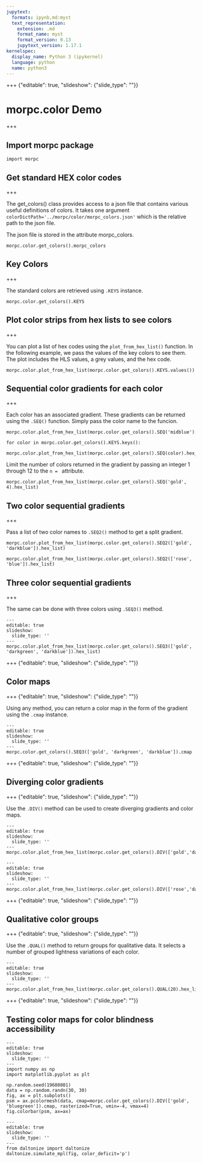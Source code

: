 ```yaml
---
jupytext:
  formats: ipynb,md:myst
  text_representation:
    extension: .md
    format_name: myst
    format_version: 0.13
    jupytext_version: 1.17.1
kernelspec:
  display_name: Python 3 (ipykernel)
  language: python
  name: python3
---
```


+++ {"editable": true, "slideshow": {"slide_type": ""}}

# morpc.color Demo

+++

## Import morpc package

```{code-cell} ipython3
import morpc
```

## Get standard HEX color codes

+++

The get_colors() class provides access to a json file that contains various useful definitions of colors. It takes one argument `colorDictPath='../morpc/color/morpc_colors.json'` which is the relative path to the json file. 

The json file is stored in the attribute morpc_colors.

```{code-cell} ipython3
morpc.color.get_colors().morpc_colors
```

## Key Colors

+++

The standard colors are retrieved using `.KEYS` instance.

```{code-cell} ipython3
morpc.color.get_colors().KEYS
```

## Plot color strips from hex lists to see colors

+++

You can plot a list of hex codes using the `plot_from_hex_list()` function. In the following example, we pass the values of the key colors to see them. The plot includes the HLS values, a grey values, and the hex code.

```{code-cell} ipython3
morpc.color.plot_from_hex_list(morpc.color.get_colors().KEYS.values())
```

## Sequential color gradients for each color

+++

Each color has an associated gradient. These gradients can be returned using the `.SEQ()` function. Simply pass the color name to the funcion.

```{code-cell} ipython3
morpc.color.plot_from_hex_list(morpc.color.get_colors().SEQ('midblue').hex_list)
```

```{code-cell} ipython3
for color in morpc.color.get_colors().KEYS.keys():
    morpc.color.plot_from_hex_list(morpc.color.get_colors().SEQ(color).hex_list)
```

Limit the number of colors returned in the gradient by passing an integer 1 through 12 to the `n = ` attribute.

```{code-cell} ipython3
morpc.color.plot_from_hex_list(morpc.color.get_colors().SEQ('gold', 4).hex_list)
```

## Two color sequential gradients

+++

Pass a list of two color names to `.SEQ2()` method to get a split gradient.

```{code-cell} ipython3
morpc.color.plot_from_hex_list(morpc.color.get_colors().SEQ2(['gold', 'darkblue']).hex_list)
```

```{code-cell} ipython3
morpc.color.plot_from_hex_list(morpc.color.get_colors().SEQ2(['rose', 'blue']).hex_list)
```

## Three color sequential gradients

+++

The same can be done with three colors using `.SEQ3()` method.

```{code-cell} ipython3
---
editable: true
slideshow:
  slide_type: ''
---
morpc.color.plot_from_hex_list(morpc.color.get_colors().SEQ3(['gold', 'darkgreen', 'darkblue']).hex_list)
```

+++ {"editable": true, "slideshow": {"slide_type": ""}}

## Color maps

+++ {"editable": true, "slideshow": {"slide_type": ""}}

Using any method, you can return a color map in the form of the gradient using the `.cmap` instance.

```{code-cell} ipython3
---
editable: true
slideshow:
  slide_type: ''
---
morpc.color.get_colors().SEQ3(['gold', 'darkgreen', 'darkblue']).cmap
```

+++ {"editable": true, "slideshow": {"slide_type": ""}}

## Diverging color gradients

+++ {"editable": true, "slideshow": {"slide_type": ""}}

Use the `.DIV()` method can be used to create diverging gradients and color maps.

```{code-cell} ipython3
---
editable: true
slideshow:
  slide_type: ''
---
morpc.color.plot_from_hex_list(morpc.color.get_colors().DIV(['gold','darkblue']).hex_list)
```

```{code-cell} ipython3
---
editable: true
slideshow:
  slide_type: ''
---
morpc.color.plot_from_hex_list(morpc.color.get_colors().DIV(['rose','darkgreen']).hex_list)
```

+++ {"editable": true, "slideshow": {"slide_type": ""}}

## Qualitative color groups

+++ {"editable": true, "slideshow": {"slide_type": ""}}

Use the `.QUAL()` method to return groups for qualitative data. It selects a number of grouped lightness variations of each color.

```{code-cell} ipython3
---
editable: true
slideshow:
  slide_type: ''
---
morpc.color.plot_from_hex_list(morpc.color.get_colors().QUAL(20).hex_list)
```

+++ {"editable": true, "slideshow": {"slide_type": ""}}

## Testing color maps for color blindness accessibility

```{code-cell} ipython3
---
editable: true
slideshow:
  slide_type: ''
---
import numpy as np
import matplotlib.pyplot as plt

np.random.seed(19680801)
data = np.random.randn(30, 30)
fig, ax = plt.subplots()
psm = ax.pcolormesh(data, cmap=morpc.color.get_colors().DIV(['gold', 'bluegreen']).cmap, rasterized=True, vmin=-4, vmax=4)
fig.colorbar(psm, ax=ax)
```

```{code-cell} ipython3
---
editable: true
slideshow:
  slide_type: ''
---
from daltonize import daltonize
daltonize.simulate_mpl(fig, color_deficit='p')
```
